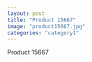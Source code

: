 ```yaml
---
layout: post
title: "Product 15667"
image: "product15667.jpg"
categories: "category1"
---
```

Product 15667
